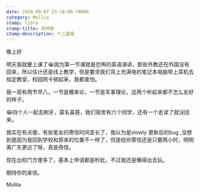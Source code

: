 ```yaml
---
date: 2020-09-07 23:18:00 +0800
category: Mollia
stamp: libra
stamp-title: 天秤座
stamp-description: 十二星座
---
```


<p>
晚上好

明天我就要上课了😭因为第一节课就是恐怖的英语演讲，那些外教还在外国没有回来，所以估计还是线上教学，但是要求我们背上充满电的笔记本电脑带上耳机去指定教室，校园网卡顿起来，我都害怕。

我一周有两节早八，一节是概率论，一节是军事理论，这两个听起来都不怎么友好的样子。

😂四个人一起去刷牙，莫名喜感，我们宿舍有六个同学，还有一个走读了就没回来。

我实在有点傻，有些笔友的寄信时间变长了，我以为是slowly 更新后的bug ,没想到是因为我回到学校和原来的位置不一样了，但是给你寄信还是只要两小时，明明离广东更远了呀，真是奇怪。

现在出校门方便多了，基本上申请都是秒批，不过我还是懒得出去玩。

期待你的来信。

Mollia 
</p>